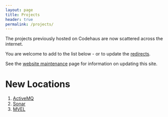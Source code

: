```yaml
---
layout: page
title: Projects
header: true
permalink: /projects/
---
```




The projects previously hosted on Codehaus are now scattered across the internet.

You are welcome to add to the list below - or to update the <a href='/mechanics/redirects/'>redirects</a>.

See the <a href='/mechanics/website'>website maintenance</a> page for information on updating this site.

# New Locations

1. <a href='https://activemq.apache.org/'>ActiveMQ</a>
1. <a href='http://sonarqube.org/'>Sonar</a>
1. <a href='https://github.com/mvel/mvel'>MVEL</a>
